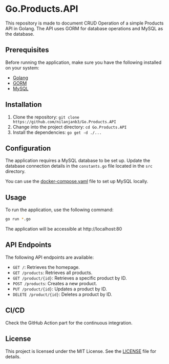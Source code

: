 # Go.Products.API

This repository is made to document CRUD Operation of a simple Products API in Golang. The API uses GORM for database operations and MySQL as the database.

## Prerequisites

Before running the application, make sure you have the following installed on your system:

- [Golang](https://go.dev/)
- [GORM](https://gorm.io/index.html)
- [MySQL](https://www.mysql.com/)

## Installation

1. Clone the repository: `git clone https://github.com/nilanjanb3/Go.Products.API`
2. Change into the project directory: `cd Go.Products.API`
3. Install the dependencies: `go get -d ./...`

## Configuration

The application requires a MySQL database to be set up. Update the database connection details in the `constants.go` file located in the `src` directory.

You can use the [docker-compose.yaml](./docker-compose.yaml) file to set up MySQL locally.

## Usage

To run the application, use the following command:

```bash
go run *.go
```

The application will be accessible at http://localhost:80

API Endpoints
-------------

The following API endpoints are available:

- `GET /`: Retrieves the homepage.
- `GET /products`: Retrieves all products.
- `GET /product/{id}`: Retrieves a specific product by ID.
- `POST /products`: Creates a new product.
- `PUT /product/{id}`: Updates a product by ID.
- `DELETE /product/{id}`: Deletes a product by ID.

CI/CD
-----
Check the GitHub Action part for the continuous integration.

License
-------

This project is licensed under the MIT License. See the [LICENSE](LICENSE) file for details.